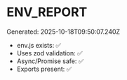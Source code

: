 # ENV_REPORT
Generated: 2025-10-18T09:50:07.240Z

- env.js exists: ✅
- Uses zod validation: ✅
- Async/Promise safe: ✅
- Exports present: ✅
